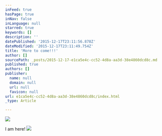 ```yaml
---
inFeed: true
hasPage: true
inNav: false
inLanguage: null
starred: true
keywords: []
description: ''
datePublished: '2015-12-17T23:11:56.878Z'
dateModified: '2015-12-17T23:11:49.754Z'
title: 'More to come!!!'
author: []
sourcePath: _posts/2015-12-17-e1ca5e4c-cc52-4d8a-aa3d-38e4860dcd8c.md
published: true
authors: []
publisher:
  name: null
  domain: null
  url: null
  favicon: null
url: e1ca5e4c-cc52-4d8a-aa3d-38e4860dcd8c/index.html
_type: Article

---
```

![](https://the-grid-user-content.s3-us-west-2.amazonaws.com/258e78b5-2afe-4b99-8933-aa7af4567cbd.jpg)

I am here!
![](https://s3-us-west-2.amazonaws.com/the-grid-img/p/22f18291cd42241872c64cbeaa8ea1b84f44dd92.png)